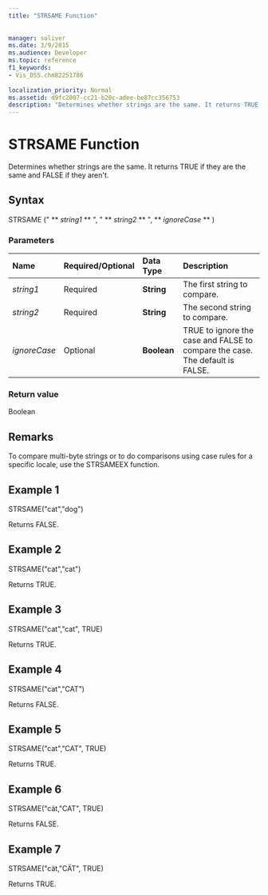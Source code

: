 ```yaml
---
title: "STRSAME Function"
 
 
manager: soliver
ms.date: 3/9/2015
ms.audience: Developer
ms.topic: reference
f1_keywords:
- Vis_DSS.chm82251786
 
localization_priority: Normal
ms.assetid: d9fc2007-cc21-b20c-adee-be87cc356753
description: "Determines whether strings are the same. It returns TRUE if they are the same and FALSE if they aren't."
---
```


# STRSAME Function

Determines whether strings are the same. It returns TRUE if they are the same and FALSE if they aren't. 
  
## Syntax

STRSAME (" ** *string1* ** ", " ** *string2* ** ", ** *ignoreCase* ** ) 
  
### Parameters

|**Name**|**Required/Optional**|**Data Type**|**Description**|
|:-----|:-----|:-----|:-----|
| _string1_ <br/> |Required  <br/> |**String** <br/> |The first string to compare.  <br/> |
| _string2_ <br/> |Required  <br/> |**String** <br/> |The second string to compare.  <br/> |
| _ignoreCase_ <br/> |Optional  <br/> |**Boolean** <br/> |TRUE to ignore the case and FALSE to compare the case. The default is FALSE.  <br/> |
   
### Return value

Boolean
  
## Remarks

To compare multi-byte strings or to do comparisons using case rules for a specific locale, use the STRSAMEEX function.
  
## Example 1

STRSAME("cat","dog")
  
Returns FALSE.
  
## Example 2

STRSAME("cat","cat")
  
Returns TRUE.
  
## Example 3

STRSAME("cat","cat", TRUE)
  
Returns TRUE.
  
## Example 4

STRSAME("cat","CAT")
  
Returns FALSE.
  
## Example 5

STRSAME("cat","CAT", TRUE)
  
Returns TRUE.
  
## Example 6

STRSAME("cät,"CAT", TRUE)
  
Returns FALSE.
  
## Example 7

STRSAME("cät,"CÄT", TRUE)
  
Returns TRUE.
  

